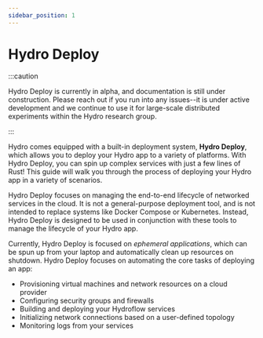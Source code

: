 ```yaml
---
sidebar_position: 1
---
```


# Hydro Deploy

:::caution

Hydro Deploy is currently in alpha, and documentation is still under construction. Please reach out if you run into any issues--it is under active development and we continue to use it for large-scale distributed experiments within the Hydro research group.

:::

Hydro comes equipped with a built-in deployment system, **Hydro Deploy**, which allows you to deploy your Hydro app to a variety of platforms. With Hydro Deploy, you can spin up complex services with just a few lines of Rust! This guide will walk you through the process of deploying your Hydro app in a variety of scenarios.

Hydro Deploy focuses on managing the end-to-end lifecycle of networked services in the cloud. It is not a general-purpose deployment tool, and is not intended to replace systems like Docker Compose or Kubernetes. Instead, Hydro Deploy is designed to be used in conjunction with these tools to manage the lifecycle of your Hydro app.

Currently, Hydro Deploy is focused on _ephemeral applications_, which can be spun up from your laptop and automatically clean up resources on shutdown. Hydro Deploy focuses on automating the core tasks of deploying an app:
- Provisioning virtual machines and network resources on a cloud provider
- Configuring security groups and firewalls
- Building and deploying your Hydroflow services
- Initializing network connections based on a user-defined topology
- Monitoring logs from your services
